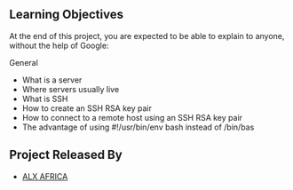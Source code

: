 ## Learning Objectives


At the end of this project, you are expected to be able to explain to anyone, without the help of Google:

General

- What is a server
- Where servers usually live
- What is SSH
- How to create an SSH RSA key pair
- How to connect to a remote host using an SSH RSA key pair
- The advantage of using #!/usr/bin/env bash instead of /bin/bas


## Project Released By

- [ALX AFRICA](https://www.alxafrica.com/)
